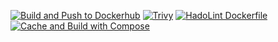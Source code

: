 [![Build and Push to Dockerhub](https://github.com/bart3k1/cicd_workflow/actions/workflows/build_push.yml/badge.svg)](https://github.com/bart3k1/cicd_workflow/actions/workflows/build_push.yml)
[![Trivy](https://github.com/bart3k1/cicd_workflow/actions/workflows/trivy.yml/badge.svg)](https://github.com/bart3k1/cicd_workflow/actions/workflows/trivy.yml)
[![HadoLint Dockerfile](https://github.com/bart3k1/cicd_workflow/actions/workflows/hadolint.yml/badge.svg)](https://github.com/bart3k1/cicd_workflow/actions/workflows/hadolint.yml)
[![Cache and Build with Compose](https://github.com/bart3k1/cicd_workflow/actions/workflows/cache_build_compose.yml/badge.svg)](https://github.com/bart3k1/cicd_workflow/actions/workflows/cache_build_compose.yml)
